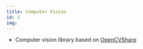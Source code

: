 ```yaml
---
title: Computer Vision
id: 2
img:
---
```


* Computer vision library based on [OpenCVSharp](https://github.com/shimat/opencvsharp/)
